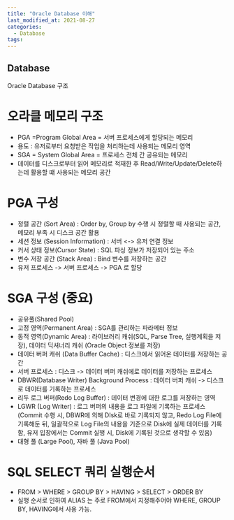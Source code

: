 ```yaml
---
title: "Oracle Database 이해"
last_modified_at: 2021-08-27
categories:
  - Database
tags:
---
```


## Database

Oracle Database 구조

# 오라클 메모리 구조
- PGA =Program Global Area = 서버 프로세스에게 할당되는 메모리
- 용도 : 유저로부터 요청받은 작업을 처리하는데 사용되는 메모리 영역
- SGA = System Global Area = 프로세스 전체 간 공유되는 메모리
- 데이터를 디스크로부터 읽어 메모리로 적재한 후 Read/Write/Update/Delete하는데 활용할 떄 사용되는 메모리 공간

# PGA 구성
- 정렬 공간 (Sort Area) : Order by, Group by 수행 시 정렬할 때 사용되는 공간, 메모리 부족 시 디스크 공간 활용
- 세션 정보 (Session Information) : 서버 <-> 유저 연결 정보
- 커서 상태 정보(Cursor State) : SQL 파싱 정보가 저장되어 있는 주소
- 변수 저장 공간 (Stack Area) : Bind 변수를 저장하는 공간
- 유저 프로세스 -> 서버 프로세스 -> PGA 로 할당

# SGA 구성 (중요)
- 공유풀(Shared Pool)
- 고정 영역(Permanent Area) : SGA를 관리하는 파라메터 정보
- 동적 영역(Dynamic  Area) : 라이브러리 캐쉬(SQL, Parse Tree, 실행계획을 저장), 데이터 딕셔너리 캐쉬 (Oracle Object 정보를 저장)
- 데이터 버퍼 캐쉬 (Data Buffer Cache) : 디스크에서 읽어온 데이터를 저장하는 공간
- 서버 프로세스 : 디스크 -> 데이터 버퍼 캐쉬에로 데이터를 저장하는 프로세스
- DBWR(Database Writer) Background Process : 데이터 버퍼 캐쉬 -> 디스크로 데이터를 기록하는 프로세스
- 리두 로그 버퍼(Redo Log Buffer) : 데이터 변경에 대한 로그를 저장하는 영역
- LGWR (Log Writer) : 로그 버퍼의 내용을 로그 파일에 기록하는 프로세스 (Commit 수행 시, DBWR에 의해 DIsk로 바로 기록되지 않고, Redo Log File에 기록해둔 뒤, 일괄적으로 Log File의 내용을 기준으로 Disk에 실제 데이터를 기록함, 유저 입장에서는 Commit 실행 시, Disk에 기록된 것으로 생각할 수 있음)
- 대형 풀 (Large Pool), 자바 풀 (Java Pool)

# SQL SELECT 쿼리 실행순서
- FROM > WHERE > GROUP BY > HAVING > SELECT > ORDER BY
- 실행 순서로 인하여 ALIAS 는 주로 FROM에서 지정해주어야 WHERE, GROUP BY, HAVING에서 사용 가능.


